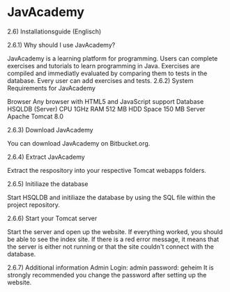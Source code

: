 # JavAcademy
2.6) Installationsguide (Englisch)

2.6.1) Why should I use JavAcademy?

JavAcademy is a learning platform for programming. Users can complete exercises and tutorials to learn programming in Java. Exercises are compiled and immediatly evaluated by comparing them to tests in the database.
Every user can add exercises and tests.
2.6.2) System Requirements for JavAcademy

Browser
Any browser with HTML5 and JavaScript support
Database
HSQLDB (Server)
CPU
1GHz
RAM
512 MB
HDD Space
150 MB
Server
Apache Tomcat 8.0


2.6.3) Download JavAcademy

You can download JavAcademy on Bitbucket.org. 

2.6.4) Extract JavAcademy 

Extract the respository into your respective Tomcat webapps folders.

2.6.5) Initiliaze the database

Start HSQLDB and initiliaze the database by using the SQL file within the project repository.

2.6.6) Start your Tomcat server

Start the server and open up the website. If everything worked, you should be able to see the index site. If there is a red error message, it means that the server is either not running or that the site couldn't connect with the database.

2.6.7) Additional information
Admin Login: admin password: geheim
It is strongly recommended you change the password after setting up the website.
